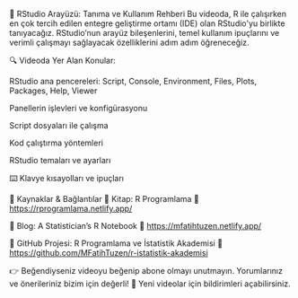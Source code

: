 🎥 RStudio Arayüzü: Tanıma ve Kullanım Rehberi
Bu videoda, R ile çalışırken en çok tercih edilen entegre geliştirme ortamı (IDE) olan RStudio'yu birlikte tanıyacağız. RStudio’nun arayüz bileşenlerini, temel kullanım ipuçlarını ve verimli çalışmayı sağlayacak özelliklerini adım adım öğreneceğiz.

🔍 Videoda Yer Alan Konular:

RStudio ana pencereleri: Script, Console, Environment, Files, Plots, Packages, Help, Viewer

Panellerin işlevleri ve konfigürasyonu

Script dosyaları ile çalışma

Kod çalıştırma yöntemleri

RStudio temaları ve ayarları

⌨️ Klavye kısayolları ve ipuçları

📘 Kaynaklar & Bağlantılar
📘 Kitap: R Programlama
🔗 https://rprogramlama.netlify.app/

📝 Blog: A Statistician’s R Notebook
🔗 https://mfatihtuzen.netlify.app/

🐙 GitHub Projesi: R Programlama ve İstatistik Akademisi
🔗 https://github.com/MFatihTuzen/r-istatistik-akademisi

👉 Beğendiyseniz videoyu beğenip abone olmayı unutmayın. Yorumlarınız ve önerileriniz bizim için değerli!
📩 Yeni videolar için bildirimleri açabilirsiniz.